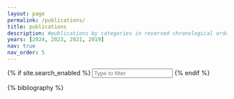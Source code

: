 ```yaml
---
layout: page
permalink: /publications/
title: publications
description: #publications by categories in reversed chronological order. generated by jekyll-scholar.
years: [2024, 2023, 2021, 2019]
nav: true
nav_order: 5
---
```


<!-- _pages/publications.md -->

{% if site.search_enabled %}
<input type="text" id="bibsearch" spellcheck="false" autocomplete="off" class="search bibsearch-form-input" placeholder="Type to filter">
{% endif %}

<div class="publications">

{% bibliography %}

</div>
